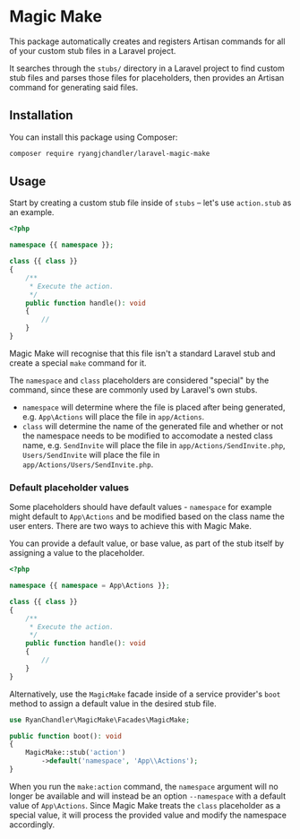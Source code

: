 # Magic Make

This package automatically creates and registers Artisan commands for all of your custom stub files in a Laravel project.

It searches through the `stubs/` directory in a Laravel project to find custom stub files and parses those files for placeholders, then provides an Artisan command for generating said files.

## Installation

You can install this package using Composer:

```sh
composer require ryangjchandler/laravel-magic-make
```

## Usage

Start by creating a custom stub file inside of `stubs` – let's use `action.stub` as an example.

```php
<?php

namespace {{ namespace }};

class {{ class }}
{
    /**
     * Execute the action.
     */
    public function handle(): void
    {
        //
    }
}
```

Magic Make will recognise that this file isn't a standard Laravel stub and create a special `make` command for it.

The `namespace` and `class` placeholders are considered "special" by the command, since these are commonly used by Laravel's own stubs.

* `namespace` will determine where the file is placed after being generated, e.g. `App\Actions` will place the file in `app/Actions`.
* `class` will determine the name of the generated file and whether or not the namespace needs to be modified to accomodate a nested class name, e.g. `SendInvite` will place the file in `app/Actions/SendInvite.php`, `Users/SendInvite` will place the file in `app/Actions/Users/SendInvite.php`.

### Default placeholder values

Some placeholders should have default values - `namespace` for example might default to `App\Actions` and be modified based on the class name the user enters. There are two ways to achieve this with Magic Make.

You can provide a default value, or base value, as part of the stub itself by assigning a value to the placeholder.

```php
<?php

namespace {{ namespace = App\Actions }};

class {{ class }}
{
    /**
     * Execute the action.
     */
    public function handle(): void
    {
        //
    }
}
```

Alternatively, use the `MagicMake` facade inside of a service provider's `boot` method to assign a default value in the desired stub file.

```php
use RyanChandler\MagicMake\Facades\MagicMake;

public function boot(): void
{
    MagicMake::stub('action')
        ->default('namespace', 'App\\Actions');
}
```

When you run the `make:action` command, the `namespace` argument will no longer be available and will instead be an option `--namespace` with a default value of `App\Actions`. Since Magic Make treats the `class` placeholder as a special value, it will process the provided value and modify the namespace accordingly.
